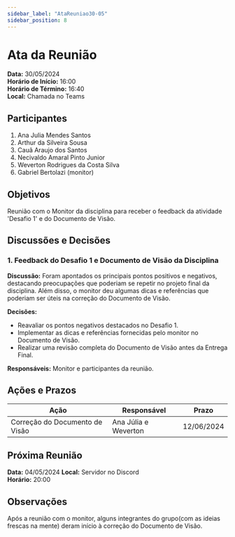 ```yaml
---
sidebar_label: "AtaReuniao30-05"
sidebar_position: 8
---
```


# Ata da Reunião

**Data:** 30/05/2024  
**Horário de Início:** 16:00  
**Horário de Término:** 16:40    
**Local:** Chamada no Teams

## Participantes
1. Ana Julia Mendes Santos
2. Arthur da Silveira Sousa
3. Cauã Araujo dos Santos
4. Necivaldo Amaral Pinto Junior
5. Weverton Rodrigues da Costa Silva
6. Gabriel Bertolazi (monitor)

## Objetivos
Reunião com o Monitor da disciplina para receber o feedback da atividade 'Desafio 1' e do Documento de Visão.

## Discussões e Decisões

### 1. Feedback do Desafio 1 e Documento de Visão da Disciplina
**Discussão:**
Foram apontados os principais pontos positivos e negativos, destacando preocupações que poderiam se repetir no projeto final da disciplina. Além disso, o monitor deu algumas dicas e referências que poderiam ser úteis na correção do Documento de Visão.
 
**Decisões:**
- Reavaliar os pontos negativos destacados no Desafio 1.
- Implementar as dicas e referências fornecidas pelo monitor no Documento de Visão.
- Realizar uma revisão completa do Documento de Visão antes da Entrega Final.

**Responsáveis:**
Monitor e participantes da reunião.

## Ações e Prazos
| Ação                             | Responsável             | Prazo         |
| -------------------------------- | ----------------------- | ------------- |
| Correção do Documento de Visão   | Ana Júlia e Weverton | 12/06/2024 |

## Próxima Reunião
**Data:** 04/05/2024 
**Local:** Servidor no Discord  
**Horário:** 20:00 

## Observações
Após a reunião com o monitor, alguns integrantes do grupo(com as ideias frescas na mente) deram início à correção do Documento de Visão.

